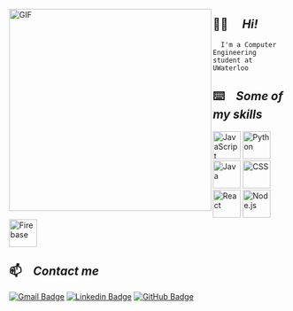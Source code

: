 <p align="left">
      <img align="left" alt="GIF" height="365px" object-cover="fit" src="https://static.designboom.com/wp-content/uploads/2018/05/docubyte-i-am-a-computer-designboom-06.gif"/>
</p>

  ## 👋🏼  ⠀ ***Hi!*** </br>
  
      I'm a Computer Engineering student at UWaterloo



## ⌨️  ⠀***Some of my skills***


 <p align="left">
<img title="JavaScript" alt="JavaScript" src="https://www.logolynx.com/images/logolynx/cd/cd4ad61c3ca4f67366c71b2eaa47a55c.jpeg" height="50px">
 <img title="Python" alt="Python" src="https://i.imgur.com/WMBWJrH.png" height="50px">
  <img title="Java" alt="Java" src="https://encrypted-tbn0.gstatic.com/images?q=tbn%3AANd9GcSnYhIwiRWDHMz8JFhdfJt013xMNs1p0jxoMw&usqp=CAU" height="50px">
  <img title="Swift" alt="CSS" src="https://developer.apple.com/swift/images/swift-og.png" height="50px">
  <img title="React" alt="React" src="https://i.imgur.com/OtKJaZb.jpg" height="50px">
  <img title="Node.js" alt="Node.js" src="https://i.imgur.com/0Wq50pg.png" height="50px" 

>
  <img title="Firebase" alt="Firebase" src="https://res-1.cloudinary.com/crunchbase-production/image/upload/c_lpad,h_256,w_256,f_auto,q_auto:eco/v1478529687/zaeoysnccrafp3ikx5or.png" height="50px">

</p>



<p>

## 📫  ⠀***Contact me***

[![Gmail Badge](https://img.shields.io/badge/-sa6naqvi@uwaterloo.ca-c14438?logo=Gmail&logoColor=white)](mailto:sa6naqvi@uwaterloo.ca)
[![Linkedin Badge](https://img.shields.io/badge/-Ali_Naqvi-blue?logo=Linkedin&logoColor=white)](https://ca.linkedin.com/in/ali-naqvi-a8b263184) 
[![GitHub Badge](https://img.shields.io/badge/-AliNaqvi01-blue?logo=GitHub&logoColor=white)](https://github.com/AliNaqvi01) 

</p>


